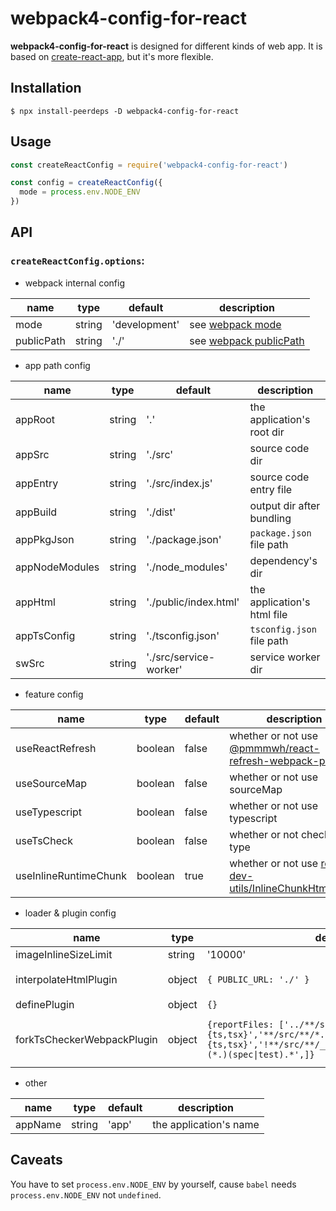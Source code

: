 # webpack4-config-for-react

**webpack4-config-for-react** is designed for different kinds of web app. It is based on [create-react-app](https://github.com/facebook/create-react-app/blob/master/packages/react-scripts/config/webpack.config.js), but it's more flexible.

## Installation

```shell
$ npx install-peerdeps -D webpack4-config-for-react
```

## Usage

```js
const createReactConfig = require('webpack4-config-for-react')

const config = createReactConfig({
  mode = process.env.NODE_ENV
})
```

## API

### `createReactConfig.options`:

- webpack internal config

|name|type|default|description
|-----|-----|-----|-----|
|mode|string|'development'| see [webpack mode](https://v4.webpack.js.org/concepts/#mode)
|publicPath|string|'./'|see [webpack publicPath](https://webpack.js.org/guides/public-path/#root)

- app path config

|name|type|default|description
|-----|-----|-----|-----|
|appRoot|string|'.'|the application's root dir
|appSrc|string|'./src'|source code dir
|appEntry|string|'./src/index.js'|source code entry file
|appBuild|string|'./dist'|output dir after bundling
|appPkgJson|string|'./package.json'|`package.json` file path
|appNodeModules|string|'./node_modules'|dependency's dir
|appHtml|string|'./public/index.html'|the application's html file
|appTsConfig|string|'./tsconfig.json'|`tsconfig.json` file path
|swSrc|string|'./src/service-worker'|service worker dir

- feature config

|name|type|default|description
|-----|-----|-----|-----|
|useReactRefresh|boolean|false|whether or not use [@pmmmwh/react-refresh-webpack-plugin](https://github.com/pmmmwh/react-refresh-webpack-plugin)
|useSourceMap|boolean|false|whether or not use sourceMap
|useTypescript|boolean|false|whether or not use typescript
|useTsCheck|boolean|false|whether or not check ts type
|useInlineRuntimeChunk|boolean|true|whether or not use [react-dev-utils/InlineChunkHtmlPlugin](https://www.npmjs.com/package/react-dev-utils#new-inlinechunkhtmlpluginhtmlwebpackplugin-htmlwebpackplugin-tests-regex)

- loader & plugin config

|name|type|default|description
|-----|-----|-----|-----|
|imageInlineSizeLimit|string|'10000'|image inline size limit, see [url-loader limit](https://www.npmjs.com/package/url-loader#limit)
|interpolateHtmlPlugin|object|`{ PUBLIC_URL: './' }`|[` new InterpolateHtmlPlugin(HtmlWebpackPlugin, interpolateHtmlPlugin)`](https://www.npmjs.com/package/react-dev-utils#new-interpolatehtmlpluginhtmlwebpackplugin-htmlwebpackplugin-replacements-keystring-string)
|definePlugin|object|`{}`|[DefinePlugin](https://webpack.js.org/plugins/define-plugin/) params
|forkTsCheckerWebpackPlugin|object|`{reportFiles: ['../**/src/**/*.{ts,tsx}','**/src/**/*.{ts,tsx}','!**/src/**/__tests__/**','!**/src/**/?(*.)(spec\|test).*',]}`|[react-dev-utils/ForkTsCheckerWebpackPlugin](https://www.npmjs.com/package/fork-ts-checker-webpack-plugin) params, only valid when `useTypescript` and `useTsCheck` are enabled

- other

|name|type|default|description
|-----|-----|-----|-----|
|appName|string|'app'|the application's name

## Caveats

You have to set `process.env.NODE_ENV` by yourself, cause `babel` needs `process.env.NODE_ENV` not `undefined`.




